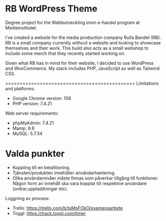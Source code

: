 # RB WordPress Theme

Degree project for the Webbutveckling inom e-handel program at Medieinstitutet.

I've created a website for the media production company Rulla Bandet (RB).
RB is a small company currently without a website and looking to showcase themselves and their work.
This build also acts as a small webshop to include some merch that they recently started working on.

Given what RB has in mind for their website, I decided to use WordPress and WooCommerce.
My stack includes PHP, JavaScript as well as Tailwind CSS.

=============================================
Limitations and platforms:
- Google Chrome version: 108
- PHP version: 7.4.21

Web server requirements:
- phpMyAdmin: 7.4.21
- Mamp: 6.6
- MySQL: 5.7.34

# Valda punkter
- Koppling till en betallösning.
- Tjänsten/produkten innehåller användarhantering.
- Olika användarnivåer måste finnas som påverkar tillgång till funktioner. Någon form av innehåll ska vara kopplat till respektive användare (ordrar,uppladdningar etc).

Loggning av process:
- Trello: https://trello.com/b/tsMpFOkO/examensarbete
- Toggl: https://track.toggl.com/timer
